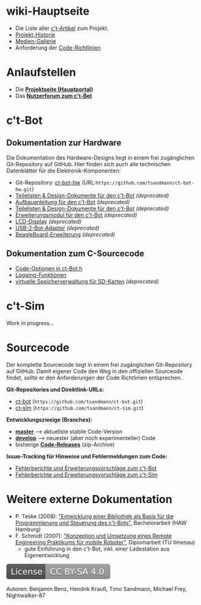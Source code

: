# wiki-Hauptseite

* Die Liste aller [c't-Artikel](wiki_pages/ct_articles.md) zum Projekt.
* [Projekt-Historie](wiki_pages/project_history.md)
* [Medien-Gallerie](wiki_pages/gallery.md)
* Anforderung der [Code-Richtlinien](wiki_pages/coding_conventions.md)


# Anlaufstellen

* Die **[Projektseite (Hauptportal)](http://www.ct-bot.de)**
* Das **[Nutzerforum zum c't-Bot](https://www.ctbot.de)**


# c't-Bot

## Dokumentation zur Hardware

Die Dokumentation des Hardware-Designs liegt in einem frei zugänglichen Git-Repository auf GitHub. Hier finden sich auch alle technischen Datenblätter für die Elektronik-Komponenten:

* Git-Repository: [ct-bot-hw](https://github.com/tsandmann/ct-bot-hw/tree/master/v1/) (URL:`https://github.com/tsandmann/ct-bot-hw.git`)
* [Teilelisten & Design-Dokumente für den c't-Bot](wiki_pages_deprecated/ct-bot_parts.md) _(deprecated)_
* [Aufbauanleitung für den c't-Bot](wiki_pages_deprecated/ct-bot_assembly.md) _(deprecated)_
* [Teilelisten & Design-Dokumente für den c't-Bot](wiki_pages_deprecated/ct-bot_parts.md) _(deprecated)_
* [Erweiterungsmodul für den c't-Bot](wiki_pages_deprecated/ct-bot_extension.md) _(deprecated)_
* [LCD-Display](wiki_pages_deprecated/ct-bot_display.md) _(deprecated)_
* [USB-2-Bot-Adapter](wiki_pages_deprecated/usb-2-bot.md) _(deprecated)_
* [BeagleBoard-Erweiterung](wiki_pages_deprecated/beagleboard.md) _(deprecated)_


## Dokumentation zum C-Sourcecode

* [Code-Optionen in ct-Bot.h](wiki_pages/ct-bot_h.md)
* [Logging-Funktionen](wiki_pages/logging.md)
* [virtuelle Speicherverwaltung für SD-Karten](wiki_pages_deprecated/mmc_vm.md) _(deprecated)_


# c't-Sim

Work in progress...

# Sourcecode

Der komplette Sourcecode liegt in einem frei zugänglichen Git-Repository auf GitHub. Damit eigener Code den Weg in den offiziellen Sourceode findet, sollte er den Anforderungen der Code Richtlinien entsprechen.

**Git-Repositories und Direktlink-URLs:**
* [ct-bot](https://github.com/tsandmann/ct-bot) (`https://github.com/tsandmann/ct-bot.git`)
* [ct-sim](https://github.com/tsandmann/ct-sim) (`https://github.com/tsandmann/ct-sim.git`)

**Entwicklungszweige (Branches):**
* **[master](https://github.com/tsandmann/ct-bot/tree/master)** --> aktuellste stabile Code-Version
* **[develop](https://github.com/tsandmann/ct-bot/tree/develop)** --> neuester (aber noch experimenteller) Code
* bisherige **[Code-Releases](https://github.com/tsandmann/ct-bot/releases)** (zip-Archive)

**Issue-Tracking für Hinweise und Fehlermeldungen zum Code:**
* [Fehlerberichte und Erweiterungsvorschläge zum c't-Bot](https://github.com/tsandmann/ct-bot/issues)
* [Fehlerberichte und Erweiterungsvorschläge zum c't-Sim](https://github.com/tsandmann/ct-sim/issues)


# Weitere externe Dokumentation

* P. Teske (2009): ["Entwicklung einer Bibliothek als Basis für die Programmierung und Steuerung des c't-Bots"](http://users.informatik.haw-hamburg.de/~kvl/teske/bachelor_teske.pdf), Bachelorarbeit (HAW Hamburg)
* F. Schmidt (2007): ["Konzeption und Umsetzung eines Remote Engineering Praktikums für mobile Roboter"](https://www.db-thueringen.de/servlets/MCRFileNodeServlet/dbt_derivate_00013826/Schmidt_Diplom_ct-Bot.pdf), Diplomarbeit (TU Ilmenau)
    * gute Einführung in den c't-Bot, inkl. einer Ladestation aus Eigenentwicklung

[![License: CC BY-SA 4.0](../LICENSE.svg)](https://creativecommons.org/licenses/by-sa/4.0/)

Autoren: Benjamin Benz, Hendrik Krauß, Timo Sandmann, Michael Frey, Nightwalker-87
